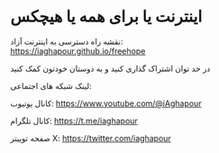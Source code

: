 # اینترنت یا برای همه یا هیچکس

نقشه راه دسترسی به اینترنت آزاد:  
https://iaghapour.github.io/freehope


در حد توان اشتراک گذاری کنید و به دوستان خودتون کمک کنید

لینک شبکه های اجتماعی:

کانال یوتیوب:
https://www.youtube.com/@iAghapour

کانال تلگرام:
https://t.me/iaghapour

صفحه توییتر X:
https://twitter.com/iaghapour

